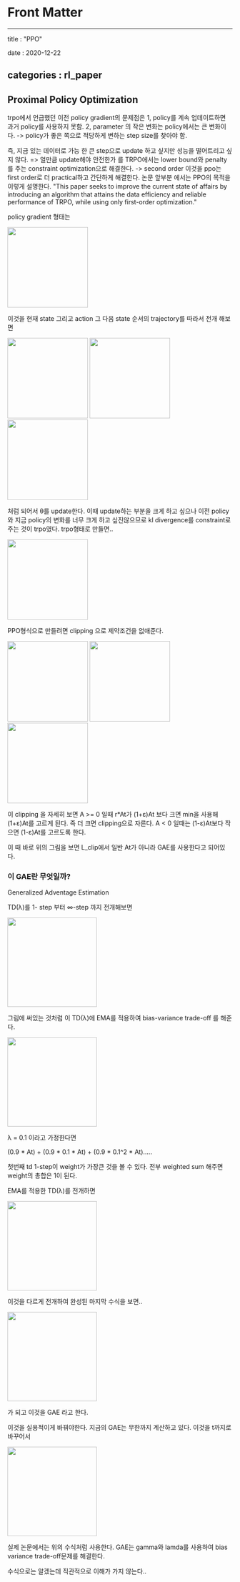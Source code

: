 # Front Matter
---
title : "PPO"

date : 2020-12-22

categories : rl_paper
---


## Proximal Policy Optimization

trpo에서 언급했던 이전 policy gradient의 문제점은
1, policy를 계속 업데이트하면 과거 policy를 사용하지 못함.
2, parameter 의 작은 변화는 policy에서는 큰 변화이다. -> policy가 좋은 쪽으로 적당하게 변하는 step size를 찾아야 함.

즉, 지금 있는 데이터로 가능 한 큰 step으로 update 하고 싶지만 성능을 떨어트리고 싶지 않다.
=> 얼만큼 update해야 안전한가 를 TRPO에서는 lower bound와 penalty를 주는 constraint optimization으로 해결한다. -> second order
이것을 ppo는 first order로 더 practical하고 간단하게 해결한다.
논문 앞부분 에서는 PPO의 목적을 이렇게 설명한다.
"This paper seeks to improve the current state of affairs by introducing an algorithm that attains the data efficiency and reliable performance of TRPO, while using only first-order optimization."

policy gradient 형태는

<img src = "/surabanke/assets/images/policy_gradient.PNG" width = "180">

이것을 현재 state 그리고 action 그 다음 state 순서의 trajectory를 따라서 전개 해보면

<img src = "/surabanke/assets/images/policy_gradient_1.PNG" width = "180">

<img src = "/surabanke/assets/images/policy_gradient_2.PNG" width = "180">

<img src = "/surabanke/assets/images/policy_gradient_3.PNG" width = "180">

처럼 되어서 θ를 update한다. 이때 update하는 부분을 크게 하고 싶으나 이전 policy와 지금 policy의 변화를 너무 크게 하고 싶진않으므로 kl divergence를 constraint로 주는 것이 trpo였다.
trpo형태로 만들면..

<img src = "/surabanke/assets/images/policy_gradient_4.PNG" width = "180">

PPO형식으로 만들려면 clipping 으로 제약조건을 없애준다.

<img src = "/surabanke/assets/images/policy_gradient_5.PNG" width = "180">

<img src = "/surabanke/assets/images/policy_gradient_6.PNG" width = "180">

<img src = "/surabanke/assets/images/policy_gradient_7.PNG" width = "180">

이 clipping 을 자세히 보면 A >= 0 일때 r*At가 (1+ε)At 보다 크면 min을 사용해 (1+ε)At를 고르게 된다.
즉 더 크면 clipping으로 자른다. A < 0 일때는 (1-ε)At보다 작으면 (1-ε)At를 고르도록 한다.

이 때 바로 위의 그림을 보면 L_clip에서 일반 At가 아니라 GAE를 사용한다고 되어있다.


### 이 GAE란 무엇일까?

Generalized Adventage Estimation

TD(λ)를 1- step 부터 ∞-step 까지 전개해보면

<img src = "/surabanke/assets/images/TD_lambda_nstep.PNG" width = "200">

그림에 써있는 것처럼 이 TD(λ)에 EMA를 적용하여 bias-variance trade-off 를 해준다.

<img src = "/surabanke/assets/images/TD_lambda.PNG" width = "200">

λ = 0.1 이라고 가정한다면

(0.9 * At) + (0.9 * 0.1 * At) + (0.9 * 0.1^2 * At).....

첫번째 td 1-step이 weight가 가장큰 것을 볼 수 있다. 전부 weighted sum 해주면 weight의 총합은 1이 된다.


EMA를 적용한 TD(λ)를 전개하면

<img src = "/surabanke/assets/images/GAE_1.PNG" width = "200">

이것을 다르게 전개하여 완성된 마지막 수식을 보면..

<img src = "/surabanke/assets/images/GAE_2.PNG" width = "200">

가 되고 이것을 GAE 라고 한다.

이것을 실용적이게 바꿔야한다. 지금의 GAE는 무한까지 계산하고 있다. 이것을 t까지로 바꾸어서

<img src = "/surabanke/assets/images/GAE_3.PNG" width = "200">

실제 논문에서는 위의 수식처럼 사용한다.
GAE는 gamma와 lamda를 사용하여 bias variance trade-off문제를 해결한다.

수식으로는 알겠는데 직관적으로 이해가 가지 않는다..
